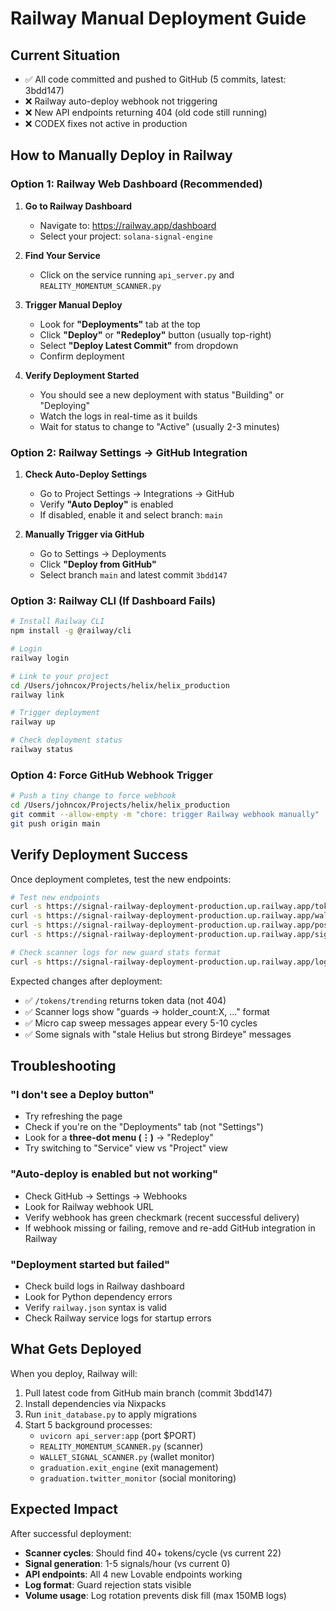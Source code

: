# Railway Manual Deployment Guide

## Current Situation
- ✅ All code committed and pushed to GitHub (5 commits, latest: 3bdd147)
- ❌ Railway auto-deploy webhook not triggering
- ❌ New API endpoints returning 404 (old code still running)
- ❌ CODEX fixes not active in production

## How to Manually Deploy in Railway

### Option 1: Railway Web Dashboard (Recommended)

1. **Go to Railway Dashboard**
   - Navigate to: https://railway.app/dashboard
   - Select your project: `solana-signal-engine`

2. **Find Your Service**
   - Click on the service running `api_server.py` and `REALITY_MOMENTUM_SCANNER.py`

3. **Trigger Manual Deploy**
   - Look for **"Deployments"** tab at the top
   - Click **"Deploy"** or **"Redeploy"** button (usually top-right)
   - Select **"Deploy Latest Commit"** from dropdown
   - Confirm deployment

4. **Verify Deployment Started**
   - You should see a new deployment with status "Building" or "Deploying"
   - Watch the logs in real-time as it builds
   - Wait for status to change to "Active" (usually 2-3 minutes)

### Option 2: Railway Settings → GitHub Integration

1. **Check Auto-Deploy Settings**
   - Go to Project Settings → Integrations → GitHub
   - Verify **"Auto Deploy"** is enabled
   - If disabled, enable it and select branch: `main`

2. **Manually Trigger via GitHub**
   - Go to Settings → Deployments
   - Click **"Deploy from GitHub"**
   - Select branch `main` and latest commit `3bdd147`

### Option 3: Railway CLI (If Dashboard Fails)

```bash
# Install Railway CLI
npm install -g @railway/cli

# Login
railway login

# Link to your project
cd /Users/johncox/Projects/helix/helix_production
railway link

# Trigger deployment
railway up

# Check deployment status
railway status
```

### Option 4: Force GitHub Webhook Trigger

```bash
# Push a tiny change to force webhook
cd /Users/johncox/Projects/helix/helix_production
git commit --allow-empty -m "chore: trigger Railway webhook manually"
git push origin main
```

## Verify Deployment Success

Once deployment completes, test the new endpoints:

```bash
# Test new endpoints
curl -s https://signal-railway-deployment-production.up.railway.app/tokens/trending | jq .
curl -s https://signal-railway-deployment-production.up.railway.app/wallets | jq .
curl -s https://signal-railway-deployment-production.up.railway.app/positions/active | jq .
curl -s https://signal-railway-deployment-production.up.railway.app/signals/all | jq .

# Check scanner logs for new guard stats format
curl -s https://signal-railway-deployment-production.up.railway.app/logs | grep "guards ->"
```

Expected changes after deployment:
- ✅ `/tokens/trending` returns token data (not 404)
- ✅ Scanner logs show "guards -> holder_count:X, ..." format
- ✅ Micro cap sweep messages appear every 5-10 cycles
- ✅ Some signals with "stale Helius but strong Birdeye" messages

## Troubleshooting

### "I don't see a Deploy button"
- Try refreshing the page
- Check if you're on the "Deployments" tab (not "Settings")
- Look for a **three-dot menu (⋮)** → "Redeploy"
- Try switching to "Service" view vs "Project" view

### "Auto-deploy is enabled but not working"
- Check GitHub → Settings → Webhooks
- Look for Railway webhook URL
- Verify webhook has green checkmark (recent successful delivery)
- If webhook missing or failing, remove and re-add GitHub integration in Railway

### "Deployment started but failed"
- Check build logs in Railway dashboard
- Look for Python dependency errors
- Verify `railway.json` syntax is valid
- Check Railway service logs for startup errors

## What Gets Deployed

When you deploy, Railway will:
1. Pull latest code from GitHub main branch (commit 3bdd147)
2. Install dependencies via Nixpacks
3. Run `init_database.py` to apply migrations
4. Start 5 background processes:
   - `uvicorn api_server:app` (port $PORT)
   - `REALITY_MOMENTUM_SCANNER.py` (scanner)
   - `WALLET_SIGNAL_SCANNER.py` (wallet monitor)
   - `graduation.exit_engine` (exit management)
   - `graduation.twitter_monitor` (social monitoring)

## Expected Impact

After successful deployment:
- **Scanner cycles**: Should find 40+ tokens/cycle (vs current 22)
- **Signal generation**: 1-5 signals/hour (vs current 0)
- **API endpoints**: All 4 new Lovable endpoints working
- **Log format**: Guard rejection stats visible
- **Volume usage**: Log rotation prevents disk fill (max 150MB logs)
